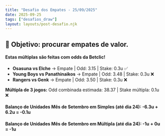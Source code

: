```yaml
---
title: "Desafio dos Empates - 25/09/2025"
date: 2025-09-25
tags: ["desafios_draw"]
layout: layouts/post-desafio.njk
---
```


## 🎯 Objetivo: procurar empates de valor.  

#### Estas múltiplas são feitas com odds da Betclic!

- **Osasuna vs Elche** → Empate | Odd: 3.15 | Stake: 0.3u ✅
- **Young Boys vs Panathinaikos** → Empate | Odd: 3.48 | Stake: 0.3u ❌
- **Rangers vs Genk** → Empate | Odd: 3.50 | Stake: 0.3u ❌

**Múltipla de 3 jogos:** Odd combinada estimada: 38.37 | Stake múltipla: 0.1u ❌

#### Balanço de Unidades Mês de Setembro em Simples (até dia 24): -6.3u + 6.2u = -0.1u
#### Balanço de Unidades Mês de Setembro em Múltipla (até dia 24): -1u + 0u = -1u